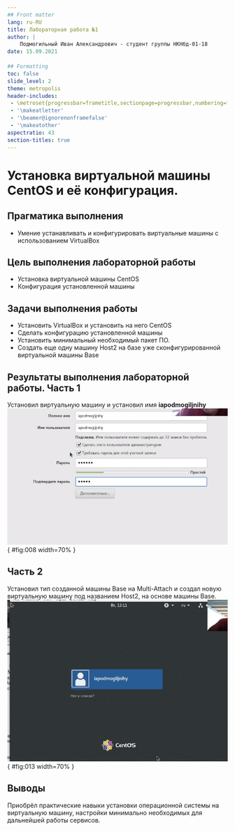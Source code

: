 ```yaml
---
## Front matter
lang: ru-RU
title: Лабораторная работа №1
author: |
	Подмогильный Иван Александрович - студент группы НКНбд-01-18
date: 15.09.2021

## Formatting
toc: false
slide_level: 2
theme: metropolis
header-includes:
 - \metroset{progressbar=frametitle,sectionpage=progressbar,numbering=fraction}
 - '\makeatletter'
 - '\beamer@ignorenonframefalse'
 - '\makeatother'
aspectratio: 43
section-titles: true
---
```


# Установка виртуальной машины CentOS и её конфигурация.

## Прагматика выполнения

- Умение устанавливать и конфигурировать виртуальные машины с использованием VirtualBox

## Цель выполнения лабораторной работы

- Установка виртуальной машины CentOS
- Конфигурация установленной машины

## Задачи выполнения работы

- Установить VirtualBox и установить на него CentOS
- Сделать конфигурацию установленной машины
- Установить минимальный необходимый пакет ПО.
- Создать еще одну машину Host2 на базе уже сконфигурированной виртуальной машины Base

## Результаты выполнения лабораторной работы. Часть 1
Установил виртуальную машину и установил имя $\textbf{iapodmogiljnihy}$
![Название рисунка$\label{fig8}$](../images/8.png){ #fig:008 width=70% }

## Часть 2
Установил тип созданной машины Base на Multi-Attach и создал новую виртуальную машину под названием Host2, на основе машины Base.
![Название рисунка$\label{fig13}$](../images/13.png){ #fig:013 width=70% }


## Выводы

Приобрёл практические навыки установки операционной системы на виртуальную машину, настройки минимально необходимых для
дальнейшей работы сервисов.
